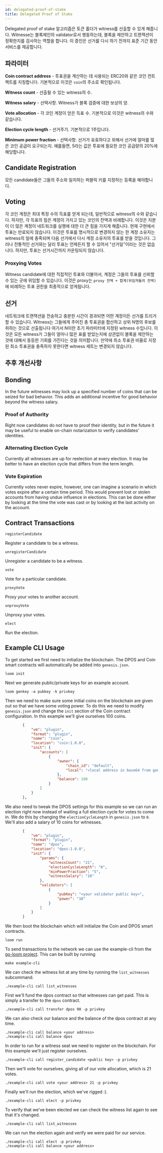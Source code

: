 ```yaml
---
id: delegated-proof-of-stake
title: Delegated Proof of Stake
---
```

Delegated proof of stake 알고리즘은 토큰 홀더가 witness를 선출할 수 있게 해줍니다. Witnesse는 블록체인의 validator로서 행동하는데, 블록을 제안하고 트랜잭션이 정확한지를 검사하는 역할을 합니다. 이 증인은 선거를 다시 하기 전까지 표준 기간 동안 서비스를 제공합니다.

## 파라미터

**Coin contract address** - 투표권을 계산하는 데 사용되는 ERC20와 같은 코인 컨트랙트를 지칭합니다. 기본적으로 이것은 `coin`의 주소로 확인됩니다.

**Witness count** - 선출될 수 있는 witness의 수.

**Witness salary** - 선택사항. Witness가 블록 검증에 대한 보상의 양.

**Vote allocation** - 각 코인 계정이 얻은 득표 수. 기본적으로 이것은 witness의 수와 같습니다.

**Election cycle length** - 선거주기. 기본적으로 1주입니다.

**Minimum power fraction** - 선택사항. 선거가 유효하다고 위해서 선거에 얼마를 많은 코인 공급이 요구되는지. 예를들면, 5라는 값은 투표에 필요한 코인 공급량의 20%에 해당합니다.

## Candidate Registration

모든 candidate들은 그들의 주소와 일치하는 퍼블릭 키를 지정하는 등록을 해야합니다.

## Voting

각 코인 계정은 최대 특정 수의 득표를 얻게 되는데, 일반적으로 witness의 수와 같습니다. 하지만, 각 득표의 힘은 계정이 가지고 있는 코인의 잔액과 비례합니다. 이것은 지분이 더 많은 계정이 네트워크를 실행에 대한 더 큰 힘을 가지게 해줍니다. 현재 구현에서 투표는 만료되지 않습니다. 이것은 투표를 명시적으로 변경하지 않는 한 계정 소유자는 witness의 일에 충족되며 다음 선거에서 다시 계정 소유자의 투표를 받을 것입니다. 그러나 전통적인 선거와는 달리 투표는 언제든지 할 수 있어서 "선거일"이라는 것은 없습니다. 하지만, 투표는 선거시간까지 카운팅되지 않습니다.

### Proxying Votes

Witness candidate에 대한 직접적인 투표와 더불어서, 계정은 그들의 투표를 신뢰할 수 있는 곳에 위임할 수 있습니다. 이것은 proxy는 `proxy 잔액 + 합계(위임자들의 잔액)`에 비례하는 투표 권한을 최종적으로 얻게됩니다.

## 선거

네트워크에 트랜잭션을 전송하고 충분한 시간이 경과되면 어떤 계정이든 선거를 트리거 할 수 있습니다. Witness는 그들에게 주어진 총 투표권을 합산하고 상위 N명의 후보를 취하는 것으로 선출됩니다 여기서 N이란 초기 파라미터에 지정된 witness 수입니다. 이것은 모든 witness가 그들이 얼마나 많은 표를 받았는지에 상관없이 블록을 제안하는 것에 대해서 동등한 기회를 가진다는 것을 의미합니다. 만약에 최소 투표권 비율로 지정된 최소 투표권을 충족하지 못한다면 witness 세트는 변경되지 않습니다.

## 추후 개선사항

## Bonding

In the future witnesses may lock up a specified number of coins that can be seized for bad behavior. This adds an additional incentive for good behavior beyond the witness salary.

### Proof of Authority

Right now candidates do not have to proof their identity, but in the future it may be useful to enable on-chain notarization to verify candidates' identities.

### Alternating Election Cycle

Currently all witnesses are up for reelection at every election. It may be better to have an election cycle that differs from the term length.

### Vote Expiration

Currently votes never expire, however, one can imagine a scenario in which votes expire after a certain time period. This would prevent lost or stolen accounts from having undue influence in elections. This can be done either by looking at the time the vote was cast or by looking at the last activity on the account.

## Contract Transactions

`registerCandidate`

Register a candidate to be a witness.

`unregisterCandidate`

Unregister a candidate to be a witness.

`vote`

Vote for a particular candidate.

`proxyVote`

Proxy your votes to another account.

`unproxyVote`

Unproxy your votes.

`elect`

Run the election.

## Example CLI Usage

To get started we first need to initialize the blockchain. The DPOS and Coin smart contracts will automatically be added into `genesis.json`.

```shell
loom init
```

Next we generate public/private keys for an example account.

```shell
loom genkey -a pubkey -k privkey
```

Then we need to make sure some initial coins on the blockchain are given out so that we have some voting power. To do this we need to modify `genesis.json` and change the `init` section of the Coin contract configuration. In this example we'll give ourselves 100 coins.

```json
        {
            "vm": "plugin",
            "format": "plugin",
            "name": "coin",
            "location": "coin:1.0.0",
            "init": {
                "accounts": [
                    {
                        "owner": {
                            "chain_id": "default",
                            "local": "<local address in base64 from genkey>"
                        },
                        "balance": 100
                    }
                ]
            }
        },
```

We also need to tweak the DPOS settings for this example so we can run an election right now instead of waiting a full election cycle for votes to come in. We do this by changing the `electionCycleLength` in `genesis.json` to `0`. We'll also add a salary of 10 coins for witnesses.

```json
        {
            "vm": "plugin",
            "format": "plugin",
            "name": "dpos",
            "location": "dpos:1.0.0",
            "init": {
                "params": {
                    "witnessCount": "21",
                    "electionCycleLength": "0",
                    "minPowerFraction": "5",
                    "witnessSalary": "10"
                },
                "validators": [
                    {
                        "pubKey": "<your validator public key>",
                        "power": "10"
                    }
                ]
            }
        }
```

We then boot the blockchain which will initialize the Coin and DPOS smart contracts.

```shell
loom run
```

To send transactions to the network we can use the example-cli from the [go-loom project](https://github.com/loomnetwork/go-loom). This can be built by running

```shell
make example-cli
```

We can check the witness list at any time by running the `list_witnesses` subcommand.

```shell
./example-cli call list_witnesses
```

First we'll fund the dpos contract so that witnesses can get paid. This is simply a transfer to the `dpos` contract.

```shell
./example-cli call transfer dpos 90 -p privkey
```

We can also check our balance and the balance of the dpos contract at any time.

```shell
./example-cli call balance <your address>
./example-cli call balance dpos
```

In order to run for a witness seat we need to register on the blockchain. For this example we'll just register ourselves.

```shell
./example-cli call register_candidate <public key> -p privkey
```

Then we'll vote for ourselves, giving all of our vote allocation, which is 21 votes.

```shell
./example-cli call vote <your address> 21 -p privkey
```

Finally we'll run the election, which we've rigged :).

```shell
./example-cli call elect -p privkey
```

To verify that we've been elected we can check the witness list again to see that it's changed.

```shell
./example-cli call list_witnesses
```

We can run the election again and verify we were paid for our service.

```shell
./example-cli call elect -p privkey
./example-cli call balance <your address>
```